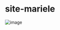 ﻿# site-mariele
![image](https://user-images.githubusercontent.com/105496462/184647679-e6d15957-7f49-48a7-a346-c7d9e398c05d.png)
